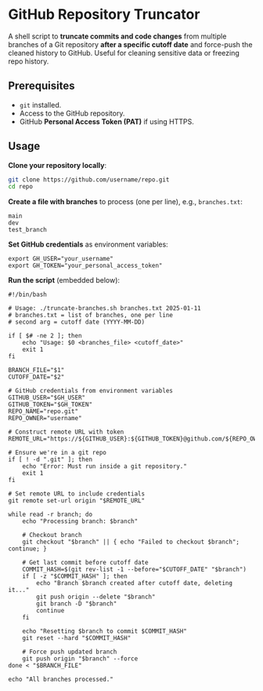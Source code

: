 # GitHub Repository Truncator

A shell script to **truncate commits and code changes** from multiple branches of a Git repository **after a specific cutoff date** and force-push the cleaned history to GitHub. Useful for cleaning sensitive data or freezing repo history.



## Prerequisites

- `git` installed.
- Access to the GitHub repository.
- GitHub **Personal Access Token (PAT)** if using HTTPS.



## Usage

**Clone your repository locally**:

```bash
git clone https://github.com/username/repo.git
cd repo
```



**Create a file with branches** to process (one per line), e.g., `branches.txt`:

```shell
main
dev
test_branch
```



**Set GitHub credentials** as environment variables:

```shell
export GH_USER="your_username"
export GH_TOKEN="your_personal_access_token"
```



**Run the script** (embedded below):

```shell
#!/bin/bash

# Usage: ./truncate-branches.sh branches.txt 2025-01-11
# branches.txt = list of branches, one per line
# second arg = cutoff date (YYYY-MM-DD)

if [ $# -ne 2 ]; then
    echo "Usage: $0 <branches_file> <cutoff_date>"
    exit 1
fi

BRANCH_FILE="$1"
CUTOFF_DATE="$2"

# GitHub credentials from environment variables
GITHUB_USER="$GH_USER"
GITHUB_TOKEN="$GH_TOKEN"
REPO_NAME="repo.git"     
REPO_OWNER="username"      

# Construct remote URL with token
REMOTE_URL="https://${GITHUB_USER}:${GITHUB_TOKEN}@github.com/${REPO_OWNER}/${REPO_NAME}"

# Ensure we're in a git repo
if [ ! -d ".git" ]; then
    echo "Error: Must run inside a git repository."
    exit 1
fi

# Set remote URL to include credentials
git remote set-url origin "$REMOTE_URL"

while read -r branch; do
    echo "Processing branch: $branch"

    # Checkout branch
    git checkout "$branch" || { echo "Failed to checkout $branch"; continue; }

    # Get last commit before cutoff date
    COMMIT_HASH=$(git rev-list -1 --before="$CUTOFF_DATE" "$branch")
    if [ -z "$COMMIT_HASH" ]; then
        echo "Branch $branch created after cutoff date, deleting it..."
        git push origin --delete "$branch"
        git branch -D "$branch"
        continue
    fi

    echo "Resetting $branch to commit $COMMIT_HASH"
    git reset --hard "$COMMIT_HASH"

    # Force push updated branch
    git push origin "$branch" --force
done < "$BRANCH_FILE"

echo "All branches processed."
```

